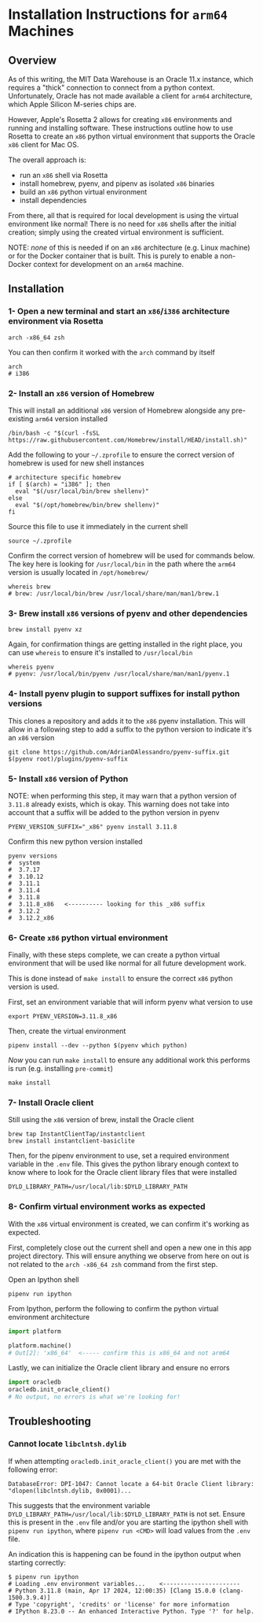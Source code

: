 # Installation Instructions for `arm64` Machines


## Overview
As of this writing, the MIT Data Warehouse is an Oracle 11.x instance, which requires a "thick" 
connection to connect from a python context.  Unfortunately, Oracle has not made available a 
client for `arm64` architecture, which Apple Silicon M-series chips are.

However, Apple's Rosetta 2 allows for creating `x86` environments and running and installing 
software.  These instructions outline how to use Rosetta to create an `x86` python virtual
environment that supports the Oracle `x86` client for Mac OS.

The overall approach is:
- run an `x86` shell via Rosetta
- install homebrew, pyenv, and pipenv as isolated `x86` binaries
- build an `x86` python virtual environment
- install dependencies

From there, all that is required for local development is using the virtual environment
like normal!  There is no need for `x86` shells after the initial creation; simply using the
created virtual environment is sufficient.

NOTE: _none_ of this is needed if on an `x86` architecture (e.g. Linux machine) or for the Docker container
that is built.  This is purely to enable a non-Docker context for development on an `arm64` machine.

## Installation

### 1- Open a new terminal and start an `x86`/`i386` architecture environment via Rosetta
```shell
arch -x86_64 zsh
```

You can then confirm it worked with the `arch` command by itself
```shell
arch
# i386
```

### 2- Install an `x86` version of Homebrew

This will install an additional `x86` version of Homebrew alongside any pre-existing `arm64` version installed
```shell
/bin/bash -c "$(curl -fsSL https://raw.githubusercontent.com/Homebrew/install/HEAD/install.sh)"
```

Add the following to your `~/.zprofile` to ensure the correct version of homebrew is used for new shell
instances
```shell
# architecture specific homebrew
if [ $(arch) = "i386" ]; then
  eval "$(/usr/local/bin/brew shellenv)"
else
  eval "$(/opt/homebrew/bin/brew shellenv)"
fi
```

Source this file to use it immediately in the current shell
```shell
source ~/.zprofile
```

Confirm the correct version of homebrew will be used for commands below.  The key here is looking
for `/usr/local/bin` in the path where the `arm64` version is usually located in `/opt/homebrew/`
```shell
whereis brew
# brew: /usr/local/bin/brew /usr/local/share/man/man1/brew.1
```

### 3- Brew install `x86` versions of pyenv and other dependencies

```shell
brew install pyenv xz
```

Again, for confirmation things are getting installed in the right place, you can use `whereis` to
ensure it's installed to `/usr/local/bin`

```shell
whereis pyenv
# pyenv: /usr/local/bin/pyenv /usr/local/share/man/man1/pyenv.1
```

### 4- Install pyenv plugin to support suffixes for install python versions

This clones a repository and adds it to the `x86` pyenv installation.  This will allow in a following
step to add a suffix to the python version to indicate it's an `x86` version

```shell
git clone https://github.com/AdrianDAlessandro/pyenv-suffix.git $(pyenv root)/plugins/pyenv-suffix
```

### 5- Install `x86` version of Python

NOTE: when performing this step, it may warn that a python version of `3.11.8` already exists, which is okay.  This warning does not take into account that a suffix will be added to the python version in pyenv

```shell
PYENV_VERSION_SUFFIX="_x86" pyenv install 3.11.8
```

Confirm this new python version installed
```shell
pyenv versions
#  system
#  3.7.17
#  3.10.12
#  3.11.1
#  3.11.4
#  3.11.8
#  3.11.8_x86   <---------- looking for this _x86 suffix
#  3.12.2
#  3.12.2_x86
```

### 6- Create `x86` python virtual environment

Finally, with these steps complete, we can create a python virtual environment that will be 
used like normal for all future development work.

This is done instead of `make install` to ensure the correct `x86` python version is used.

First, set an environment variable that will inform pyenv what version to use
```shell
export PYENV_VERSION=3.11.8_x86
```

Then, create the virtual environment
```shell
pipenv install --dev --python $(pyenv which python)
```

_Now_ you can run `make install` to ensure any additional work this performs is run (e.g. installing
`pre-commit`)
```shell
make install
```

### 7- Install Oracle client

Still using the `x86` version of brew, install the Oracle client

```shell
brew tap InstantClientTap/instantclient
brew install instantclient-basiclite
```

Then, for the pipenv environment to use, set a required environment variable in the `.env`
file.  This gives the python library enough context to know where to look for the Oracle client
library files that were installed
```shell
DYLD_LIBRARY_PATH=/usr/local/lib:$DYLD_LIBRARY_PATH
```

### 8- Confirm virtual environment works as expected

With the `x86` virtual environment is created, we can confirm it's working as expected.

First, completely close out the current shell and open a new one in this app project directory.  This 
will ensure anything we observe from here on out is not related to the `arch -x86_64 zsh` command
from the first step.

Open an Ipython shell
```shell
pipenv run ipython
```

From Ipython, perform the following to confirm the python virtual environment architecture
```python
import platform

platform.machine()
# Out[2]: 'x86_64'  <----- confirm this is x86_64 and not arm64
```

Lastly, we can initialize the Oracle client library and ensure no errors
```python
import oracledb
oracledb.init_oracle_client()
# No output, no errors is what we're looking for!
```

## Troubleshooting

### Cannot locate `libclntsh.dylib`

If when attempting `oracledb.init_oracle_client()` you are met with the following error:

```text
DatabaseError: DPI-1047: Cannot locate a 64-bit Oracle Client library: "dlopen(libclntsh.dylib, 0x0001)...
```

This suggests that the environment variable `DYLD_LIBRARY_PATH=/usr/local/lib:$DYLD_LIBRARY_PATH` is not set.  Ensure this is present in the 
`.env` file and/or you are starting the ipython shell with `pipenv run ipython`, where `pipenv run <CMD>` will load values from the `.env`
file.

An indication this is happening can be found in the ipython output when starting correctly:
```text
$ pipenv run ipython
# Loading .env environment variables...    <----------------------
# Python 3.11.8 (main, Apr 17 2024, 12:00:35) [Clang 15.0.0 (clang-1500.3.9.4)]
# Type 'copyright', 'credits' or 'license' for more information
# IPython 8.23.0 -- An enhanced Interactive Python. Type '?' for help.
```